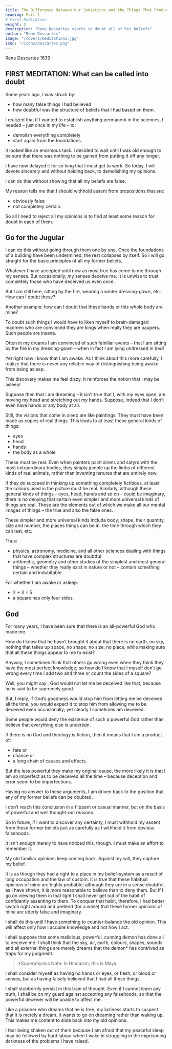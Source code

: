 ```yaml
---
title: The Difference Between Our Sensations and the Things That Produce Them
heading: Part 1
# First Meditation
weight: 2
description: "Rene Descartes starts to doubt all of his beliefs"
author: "Rene Descartes"
image: "/covers/meditations.jpg"
icon: "/icons/descartes.png"
---
```




Rene Descartes 1639

<!-- Source= Meditations on First Philosophy in which are demonstrated the existence of God and the distinction between the human soul and the body, by René Descartes, translated by John Cottingham. Published by Cambridge University Press.
Transcribed= by Andy Blunden. -->


## FIRST MEDITATION: What can be called into doubt

Some years ago, I was struck by:
- how many false things I had believed
- how doubtful was the structure of beliefs that I had based on them. 

I realized that if I wanted to establish anything permanent in the sciences, I needed – just once in my life – to:
- demolish everything completely
- start again from the foundations. 

It looked like an enormous task. I decided to wait until I was old enough to be sure that there was nothing to be gained from putting it off any longer. 

I have now delayed it for so long that I must get to work. <!--  have no excuse for going on planning to do it rather than getting to work. --> So today, <!-- I have set all my worries aside and arranged for myself a clear stretch of free time. I am here quite alone, and at last --> I will devote sincerely and without holding back, to demolishing my opinions.

I can do this without showing that all my beliefs are false. <!-- , which is probably more than I could ever manage. --> 

My reason tells me that I should withhold assent from propositions that are:
- obviously false
- not completely certain. 

So all I need to reject all my opinions is to find at least some reason for doubt in each of them. 

## Go for the Jugular

I can do this without going through them one by one. Once the foundations of a building have been undermined, the rest collapses by itself. So I will go straight for the basic principles of all my former beliefs.

Whatever I have accepted until now as most true has come to me through my senses. But occasionally, my senses deceive me. It is unwise to trust completely those who have deceived us even once.

<!-- Yet although the senses sometimes deceive us about objects that are very small or distant, that doesn’t apply to  -->

But I am still here, sitting by the fire, wearing a winter dressing-gown, etc. How can I doubt these? <!-- It seems to be quite impossible to doubt beliefs like these, which come from the senses. -->

Another example: how can I doubt that these hands or this whole body are mine? 

To doubt such things I would have to liken myself to brain-damaged madmen who are convinced they are kings when really they are paupers<!-- , or say they are dressed in purple when they are naked, or that they are pumpkins, or made of glass -->. Such people are insane. <!-- , and I would be thought equally mad if I modelled myself on them. -->

<!-- What a brilliant piece of reasoning! --> 

<!-- As if I were not a man who sleeps at night and often has all the same experiences while asleep as madmen do when awake – indeed sometimes even more improbable ones.  -->

Often in my dreams I am convinced of such familiar events – that I am sitting by the fire in my dressing-gown – when in fact I am lying undressed in bed! 

<!--  my eyes are certainly wide open when I look at this piece of paper; I shake my head and it isn’t asleep. When I rub one hand against the other, I do it deliberately and know what I am doing. This wouldn’t all happen with such clarity to someone asleep. -->

<!-- As if I didn’t remember other occasions when I have been tricked by exactly similar thoughts while asleep! --> Yet right now I know that I am awake. As I think about this more carefully, I realize that there is never any reliable way of distinguishing being awake from being asleep.

This discovery makes me feel dizzy. It reinforces the notion that I may be asleep! 

Suppose then that I am dreaming – it isn’t true that I, with my eyes open, am moving my head and stretching out my hands. Suppose, indeed that I don’t even have hands or any body at all.

Still, the visions that come in sleep are like paintings. They must have been made as copies of real things. This leads to at least these general kinds of things:
- eyes
- head
- hands
- the body as a whole 

These must be real. Even when painters paint sirens and satyrs with the most extraordinary bodies, they simply jumble up the limbs of different kinds of real animals, rather than inventing natures that are entirely new. 

If they do succeed in thinking up something completely fictitious, at least the colours used in the picture must be real. Similarly, although these general kinds of things – eyes, head, hands and so on – could be imaginary, there is no denying that certain even simpler and more universal kinds of things are real. These are the elements out of which we make all our mental images of things – the true and also the false ones.

These simpler and more universal kinds include body, shape, their quantity, size and number, the places things can be in, the time through which they can last, etc.

Thus:
- physics, astronomy, medicine, and all other sciences dealing with things that have complex structures are doubtful
- arithmetic, geometry and other studies of the simplest and most general things – whether they really exist in nature or not – contain something certain and indubitable. 

For whether I am awake or asleep:
- 2 + 3 = 5
- a square has only four sides. 

<!-- It seems impossible to suspect that such obvious truths might be false. -->

## God

For many years, I have been sure that there is an all-powerful God who made me. 

How do I know that he hasn’t brought it about that there is no earth, no sky, nothing that takes up space, no shape, no size, no place, while making sure that all these things appear to me to exist? 

Anyway, I sometimes think that others go wrong even when they think they have the most perfect knowledge; so how do I know that I myself don’t go wrong every time I add two and three or count the sides of a square? 

Well, you might say·, God would not let me be deceived like that, because he is said to be supremely good. 

But, I reply, if God’s goodness would stop him from letting me be deceived all the time, you would expect it to stop him from allowing me to be deceived even occasionally; yet clearly I sometimes am deceived.

Some people would deny the existence of such a powerful God rather than believe that everything else is uncertain. 

If there is no God and theology is fiction, then it means that I am a product of:
- fate or 
- chance or 
- a long chain of causes and effects. 

But the less powerful they make my original cause, the more likely it is that I am so imperfect as to be deceived all the time – because deception and error seem to be imperfections. 

Having no answer to these arguments, I am driven back to the position that any of my former beliefs can be doubted. 

I don’t reach this conclusion in a flippant or casual manner, but on the basis of powerful and well thought-out reasons. 

So in future, if I want to discover any certainty, I must withhold my assent from these former beliefs just as carefully as I withhold it from obvious falsehoods.

It isn’t enough merely to have noticed this, though. I must make an effort to remember it. 

My old familiar opinions keep coming back. Against my will, they capture my belief. 

It is as though they had a right to a place in my belief-system as a result of long occupation and the law of custom. It is true that these habitual opinions of mine are highly probable; although they are in a sense doubtful, as I have shown, it is more reasonable to believe than to deny them. But if I go on viewing them in that light I shall never get out of the habit of confidently assenting to them. To conquer that habit, therefore, I had better switch right around and pretend (for a while) that these former opinions of mine are utterly false and imaginary. 

I shall do this until I have something to counter-balance the old opinion. <!-- , and the distorting influence of habit no longer prevents me from judging correctly. --> This will affect only how I acquire knowledge and not <!-- However far I go in my distrustful attitude, no actual harm will come of it, because my project won’t --> how I act.

I shall suppose that some malicious, powerful, cunning demon has done all to deceive me. <!--  – rather than this being done by God, who is supremely good and the source of truth. --> I shall think that the sky, air, earth, colours, shapes, sounds and all external things are merely dreams that the demon* has contrived as traps for my judgment.

> *Superphysics Note: In Hinduism, this is Maya


I shall consider myself as having no hands or eyes, or flesh, or blood or senses, but as having falsely believed that I had all these things. 

I shall stubbornly persist in this train of thought. Even if I cannot learn any truth, I shall be on my guard against accepting any falsehoods, so that the powerful deceiver will be unable to affect me. 

<!-- This will be hard work, though, and a kind of laziness pulls me back into my old ways. -->

Like a prisoner who dreams that he is free, my laziness starts to suspect that it is merely a dream. It wants to go on dreaming rather than waking up. This makes me content to slide back into my old opinions. 

I fear being shaken out of them because I am afraid that my peaceful sleep may be followed by hard labour when I wake in struggling in the imprisoning darkness of the problems I have raised.

